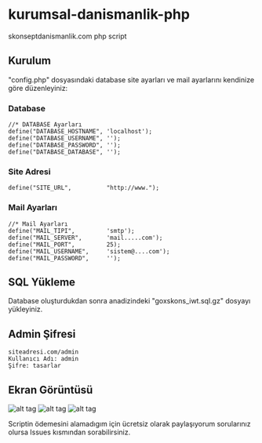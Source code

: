 # kurumsal-danismanlik-php
skonseptdanismanlik.com php script

## Kurulum
"config.php" dosyasındaki database site ayarları ve mail ayarlarını kendinize göre düzenleyiniz:

### Database
	//* DATABASE Ayarları
	define("DATABASE_HOSTNAME",	'localhost');
	define("DATABASE_USERNAME",	'');
	define("DATABASE_PASSWORD",	'');
	define("DATABASE_DATABASE",	'');
  
  
### Site Adresi
  	define("SITE_URL",			"http://www.");

### Mail Ayarları
  	//* Mail Ayarları
	define("MAIL_TIPI",			'smtp');
	define("MAIL_SERVER",		'mail.....com');
	define("MAIL_PORT",			25);
	define("MAIL_USERNAME",		'sistem@....com');
	define("MAIL_PASSWORD",		'');
  
  
 ## SQL Yükleme
  Database oluşturdukdan sonra anadizindeki "goxskons_iwt.sql.gz" dosyayı yükleyiniz.
  
  ## Admin Şifresi
  
  	siteadresi.com/admin 
	Kullanıcı Adı: admin
	Şifre: tasarlar
  
  
  ## Ekran Görüntüsü
![alt tag](http://i.hizliresim.com/Pn02k8.png)
![alt tag](http://i.hizliresim.com/Pn02Q6.png)
![alt tag](http://i.hizliresim.com/Wg08bP.png)
  
  Scriptin ödemesini alamadıgım için ücretsiz olarak paylaşıyorum sorularınız olursa Issues kısmından sorabilirsiniz.




